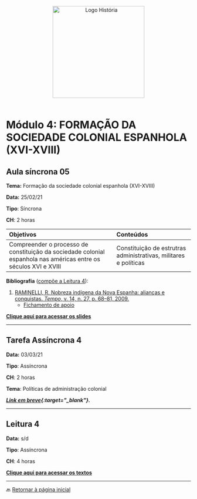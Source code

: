 <div align="center"><img src="imagens/../../imagens/LOGO-HISTÓRIA-BA-novo.png" width= "250" alt="Logo História" title="Logotipo do Curso de História, BA, UNILAB"/></div>

<br>

# Módulo 4: FORMAÇÃO DA SOCIEDADE COLONIAL ESPANHOLA (XVI-XVIII)

## Aula síncrona 05

**Tema:** Formação da sociedade colonial espanhola (XVI-XVIII)

**Data:** 25/02/21 

**Tipo**: Síncrona

**CH**: 2 horas

| Objetivos           | Conteúdos         |
|:--------------------|:------------------|
| Compreender o processo de constituição da sociedade colonial espanhola nas américas entre os séculos XVI e XVIII| Constituição de estrutras administrativas, militares e políticas |

**Bibliografia** ([compõe a Leitura 4](biblio4.md)):

1. [RAMINELLI, R. Nobreza indígena da Nova Espanha: alianças e conquistas. *Tempo*, v. 14, n. 27, p. 68–81, 2009.](../textos/mod_4/Raminelli.pdf)
   - [Fichamento de apoio](../textos/mod_4/2021-02-01-fichamento-raminelli.md)

**[Clique aqui para acessar os slides](https://ericbrasiln.github.io/america_colonial_2020.1/#)**

***

## Tarefa Assíncrona 4

**Data:** 03/03/21

**Tipo**: Assíncrona

**CH**: 2 horas

**Tema**: Políticas de administração colonial

***[Link em breve](){:target="_blank"}.***

***

## Leitura 4

**Data:** s/d

**Tipo**: Assíncrona

**CH**: 4 horas

**[Clique aqui para acessar os textos](biblio4.md)**

***

🔙️ [Retornar à página inicial](http://ericbrasiln.github.io/cclhm0057_ihl)